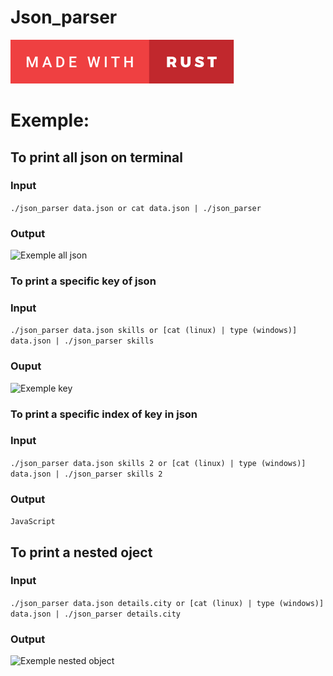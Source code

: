 # Json_parser

[![forthebadge](./assests/images/made-with-rust.svg)](https://forthebadge.com)

# Exemple: 

## To print all json on terminal

### Input
```./json_parser data.json or cat data.json | ./json_parser```
### Output
![Exemple all json](./assests/images/all_json.png)

### To print a specific key of json

### Input
```./json_parser data.json skills or [cat (linux) | type (windows)] data.json | ./json_parser skills```
### Ouput
![Exemple key](./assests/images/key_json.png)

### To print a specific index of key in json

### Input 
```./json_parser data.json skills 2 or [cat (linux) | type (windows)] data.json | ./json_parser skills 2```
### Output
```JavaScript```

## To print a nested oject

### Input 
```./json_parser data.json details.city or [cat (linux) | type (windows)] data.json | ./json_parser details.city```
### Output
![Exemple nested object](./assests/images/nested_object_json.png)